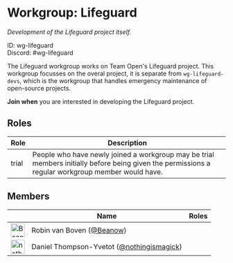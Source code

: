<!-- GENERATED FILE, DON'T EDIT -->
# Workgroup: Lifeguard

_Development of the Lifeguard project itself._

ID: wg-lifeguard<br>
Discord: #wg-lifeguard

The Lifeguard workgroup works on Team Open's Lifeguard project.
This workgroup focusses on the overal project, it is separate from
`wg-lifeguard-devs`, which is the workgroup that handles emergency
maintenance of open-source projects.

**Join when** you are interested in developing the Lifeguard project.

## Roles

Role | Description
-|-
trial|People who have newly joined a workgroup may be trial members initially before being given the permissions a regular workgroup member would have.

## Members

&nbsp;|Name|Roles
-|-|-
<img src="https://avatars.githubusercontent.com/Beanow?v=4&s=32" width="32" height="32" alt="Beanow" />|Robin van Boven ([@Beanow](https://github.com/Beanow))|
<img src="https://avatars.githubusercontent.com/nothingismagick?v=4&s=32" width="32" height="32" alt="nothingismagick" />|Daniel Thompson-Yvetot ([@nothingismagick](https://github.com/nothingismagick))|
